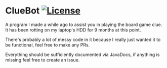 # ClueBot [![License](https://img.shields.io/github/license/ZeroMemes/ClueBot.svg)](LICENSE)
A program I made a while ago to assist you in playing the board game clue.
It has been rotting on my laptop's HDD for 9 months at this point.

There's probably a lot of messy code in it because I really just wanted it to be functional, feel free to make any PRs.

Everything should be sufficiently documented via JavaDocs, if anything is missing feel free to create an issue.
